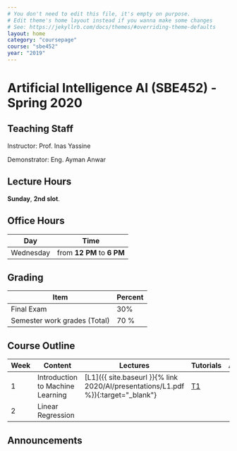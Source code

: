 ```yaml
---
# You don't need to edit this file, it's empty on purpose.
# Edit theme's home layout instead if you wanna make some changes
# See: https://jekyllrb.com/docs/themes/#overriding-theme-defaults
layout: home
category: "coursepage"
course: "sbe452"
year: "2019"
---
```

# Artificial Intelligence AI \(SBE452\) - Spring 2020

## Teaching Staff

Instructor: Prof. Inas Yassine

Demonstrator:  Eng. Ayman Anwar  

## Lecture Hours

**Sunday**, **2nd slot**.

## Office Hours

| Day | Time |
|-----|-----------|
| Wednesday | from **12 PM** to **6 PM** |

## Grading

| Item | Percent  |
|-----|-----------|
| Final Exam | 30%  |
| Semester work grades (Total) | 70 % |


## Course Outline

| Week | Content |  Lectures | Tutorials | Assignments 
|------|-----------------|-----| -------| -----------|
|   1  | Introduction to Machine Learning| [L1]({{ site.baseurl }}{% link 2020/AI/presentations/L1.pdf %}){:target="_blank"} | [T1](https://github.com/sbme-tutorials/SBE452-AI-Demos/blob/master/House%20Price%20Demo/HousePrice.ipynb) | |
|   2  | Linear Regression|  | | |


## Announcements

